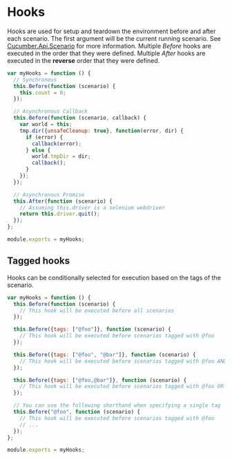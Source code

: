 # Hooks

Hooks are used for setup and teardown the environment before and after each scenario.
The first argument will be the current running scenario.
See [Cucumber.Api.Scenario](https://github.com/cucumber/cucumber-js/blob/master/lib/cucumber/api/scenario.js) for more information.
Multiple *Before* hooks are executed in the order that they were defined.
Multiple *After* hooks are executed in the **reverse** order that they were defined.

```javascript
var myHooks = function () {
  // Synchronous
  this.Before(function (scenario) {
    this.count = 0;
  });

  // Asynchronous Callback
  this.Before(function (scenario, callback) {
    var world = this;
    tmp.dir({unsafeCleanup: true}, function(error, dir) {
      if (error) {
        callback(error);
      } else {
        world.tmpDir = dir;
        callback();
      }
    });
  });

  // Asynchronous Promise
  this.After(function (scenario) {
    // Assuming this.driver is a selenium webdriver
    return this.driver.quit();
  });
};

module.exports = myHooks;
```

## Tagged hooks

Hooks can be conditionally selected for execution based on the tags of the scenario.

``` javascript
var myHooks = function () {
  this.Before(function (scenario) {
    // This hook will be executed before all scenarios
  });

  this.Before({tags: ["@foo"]}, function (scenario) {
    // This hook will be executed before scenarios tagged with @foo
  });

  this.Before({tags: ["@foo", "@bar"]}, function (scenario) {
    // This hook will be executed before scenarios tagged with @foo AND @bar
  });

  this.Before({tags: ["@foo,@bar"]}, function (scenario) {
    // This hook will be executed before scenarios tagged with @foo OR @bar
  });

  // You can use the following shorthand when specifying a single tag
  this.Before("@foo", function (scenario) {
    // This hook will be executed before scenarios tagged with @foo
    // ...
  });
};

module.exports = myHooks;
```
